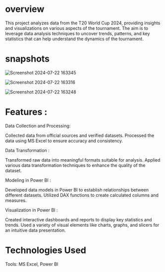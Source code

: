 # overview
This project analyzes data from the T20 World Cup 2024, providing insights and visualizations on various aspects of the tournament. The aim is to leverage data analysis techniques to uncover trends, patterns, and key statistics that can help understand the dynamics of the tournament.

# snapshots
![Screenshot 2024-07-22 163345](https://github.com/user-attachments/assets/5a7d7b26-99d1-4622-a9a3-9e8d6a8f44c4)

![Screenshot 2024-07-22 163316](https://github.com/user-attachments/assets/820a3448-6c75-41a6-8773-37480b20de71)

![Screenshot 2024-07-22 163248](https://github.com/user-attachments/assets/1a5bc0b9-2381-41b3-b95c-0f4e62578d29)

# Features :

Data Collection and Processing:

Collected data from official sources and verified datasets.
Processed the data using MS Excel to ensure accuracy and consistency.

Data Transformation :

Transformed raw data into meaningful formats suitable for analysis.
Applied various data transformation techniques to enhance the quality of the dataset.

Modeling in Power BI :

Developed data models in Power BI to establish relationships between different datasets.
Utilized DAX functions to create calculated columns and measures.

Visualization in Power BI :

Created interactive dashboards and reports to display key statistics and trends.
Used a variety of visual elements like charts, graphs, and slicers for an intuitive data presentation.



# Technologies Used 

Tools: MS Excel, Power BI
